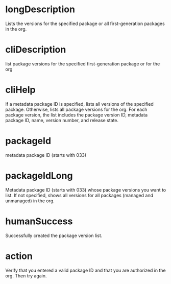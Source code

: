 # longDescription

Lists the versions for the specified package or all first-generation packages in the org.

# cliDescription

list package versions for the specified first-generation package or for the org

# cliHelp

If a metadata package ID is specified, lists all versions of the specified package. Otherwise, lists all package versions for the org. For each package version, the list includes the package version ID, metadata package ID, name, version number, and release state.

# packageId

metadata package ID (starts with 033)

# packageIdLong

Metadata package ID (starts with 033) whose package versions you want to list. If not specified, shows all versions for all packages (managed and unmanaged) in the org.

# humanSuccess

Successfully created the package version list.

# action

Verify that you entered a valid package ID and that you are authorized in the org. Then try again.
